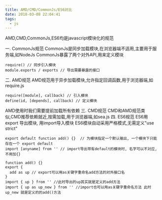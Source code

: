 ```yaml
---
title: AMD/CMD/CommonJs/ES6对比
date: 2018-03-08 22:04:41
tags:
  - js
---
```

AMD,CMD,CommonJs,ES6均是javascript模块化的规范
<!--more-->
一. CommonJs规范
CommonJs是同步加载模块,在浏览器端不适用,主要用于服务端,如NodeJs
CommonJs暴露了两个对外API,用来定义模块
```
require() // 同步引入模块
module.exports / exports // 导出需要暴露的接口
```
二. AMD规范
AMD规范用于异步加载模块,允许指定回调函数,用于浏览器端,如require.js
```
require([module], callback) // 引入模块
define(id, [depends], callback) // 定义模块
```
AMD使用时我们需要提前加载所有依赖
三. CMD规范
CMD和AMD规范类似,CMD推荐依赖就近,按需加载,用于浏览器端,如sea.js
四. ES6规范
ES6用export 导出模块, 用import导入模块
ES6模块自动采用严格模式,无需定义"use strict"
```
export default function add() {}  // 为模块指定一个默认输出, 一个模块下只能存在一个 export default
import [anyname] from '' // import导出带有default的模块时, 名字可以不对应, 不用加{}

function add() {}
export {
  add as up // export可以用as关键字重命名add方法的对外接口名
}
import { up } from '' //此时导出的up其实就是定义的add方法
import { up as up_new } from '' //import也可以用as关键字重命名方法 此时up_new 就是定义的的add()方法
```